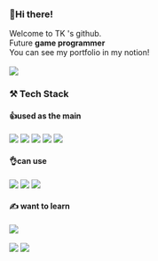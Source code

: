

### 👋Hi there! 

Welcome to TK 's github.<br>
Future **game programmer**<br>
You can see my portfolio in my notion!<br><br>
<a href="https://taegangyun.notion.site/Taekang-Yun-ffe3392cfbd54aadb366e31bd482e634"> <img src="https://img.shields.io/badge/Notion-000000?style=flat-square&logo=Notion&logoColor=white"/></a> 

### ⚒️ Tech Stack

#### 👍used as the main

<img src="https://img.shields.io/badge/Python-3776AB?style=flat-square&logo=Python&logoColor=white"/> <img src="https://img.shields.io/badge/C-A8B9CC?style=flat-square&logo=C&logoColor=white"/> <img src="https://img.shields.io/badge/C++-00599C?style=flat-square&logo=cplusplus&logoColor=white"/> <img src="https://img.shields.io/badge/C Sharp-239120?style=flat-square&logo=csharp&logoColor=white"/> <img src="https://img.shields.io/badge/Unity-999999?style=flat-square&logo=unity&logoColor=black"/> 
<br>



#### 👌can use

<img src="https://img.shields.io/badge/JAVA-3776AB?style=flat-square&logo=java&logoColor=white"/> <img src="https://img.shields.io/badge/HTML5-E34F26?style=flat-square&logo=html5&logoColor=white"/> <img src="https://img.shields.io/badge/CSS3-1572B6?style=flat-square&logo=css3&logoColor=white"/>
<br>

#### ✍️ want to learn

<img src="https://img.shields.io/badge/Unreal-0E1128?style=flat-square&logo=unrealengine&logoColor=white"/>


<br>
<br>
<img src="http://mazassumnida.wtf/api/generate_badge?boj=yhmland"/>
<img src="https://github-readme-stats.vercel.app/api?username=tkthegreat99&hide={hidecontents}"/>
